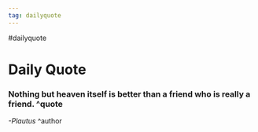 ```yaml
---
tag: dailyquote
---
```


#dailyquote

# Daily Quote

### Nothing but heaven itself is better than a friend who is really a friend. ^quote
*-Plautus* ^author
